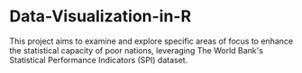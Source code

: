 # Data-Visualization-in-R
This project aims to examine and explore specific areas of focus to enhance the statistical capacity of poor nations, leveraging The World Bank's Statistical Performance Indicators (SPI) dataset.
